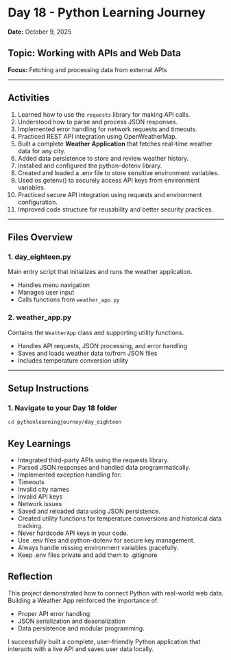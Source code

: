# Day 18 - Python Learning Journey

**Date:** October 9, 2025

## Topic: Working with APIs and Web Data

**Focus:** Fetching and processing data from external APIs

---

## Activities

1. Learned how to use the `requests` library for making API calls.
2. Understood how to parse and process JSON responses.
3. Implemented error handling for network requests and timeouts.
4. Practiced REST API integration using OpenWeatherMap.
5. Built a complete **Weather Application** that fetches real-time weather data for any city.
6. Added data persistence to store and review weather history.
7. Installed and configured the python-dotenv library.
8. Created and loaded a .env file to store sensitive environment variables.
9. Used os.getenv() to securely access API keys from environment variables.
10. Practiced secure API integration using requests and environment configuration.
11. Improved code structure for reusability and better security practices.

---

## Files Overview

### **1. day_eighteen.py**

Main entry script that initializes and runs the weather application.

- Handles menu navigation
- Manages user input
- Calls functions from `weather_app.py`

### **2. weather_app.py**

Contains the `WeatherApp` class and supporting utility functions.

- Handles API requests, JSON processing, and error handling
- Saves and loads weather data to/from JSON files
- Includes temperature conversion utility

---

## Setup Instructions

### 1. Navigate to your Day 18 folder

```bash
cd pythonlearningjourney/day_eighteen
```

## Key Learnings

- Integrated third-party APIs using the requests library.
- Parsed JSON responses and handled data programmatically.
- Implemented exception handling for:
- Timeouts
- Invalid city names
- Invalid API keys
- Network issues
- Saved and reloaded data using JSON persistence.
- Created utility functions for temperature conversions and historical data tracking.
- Never hardcode API keys in your code.
- Use .env files and python-dotenv for secure key management.
- Always handle missing environment variables gracefully.
- Keep .env files private and add them to .gitignore

## Reflection

This project demonstrated how to connect Python with real-world web data. Building a Weather App reinforced the importance of:

- Proper API error handling
- JSON serialization and deserialization
- Data persistence and modular programming.

I successfully built a complete, user-friendly Python application that interacts with a live API and saves user data locally.
